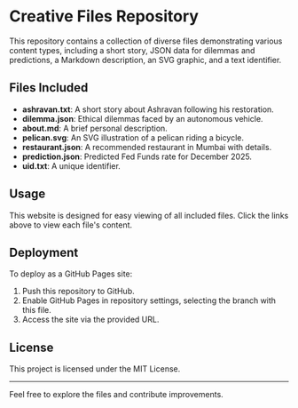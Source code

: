 # Creative Files Repository

This repository contains a collection of diverse files demonstrating various content types, including a short story, JSON data for dilemmas and predictions, a Markdown description, an SVG graphic, and a text identifier.

## Files Included

- **ashravan.txt**: A short story about Ashravan following his restoration.
- **dilemma.json**: Ethical dilemmas faced by an autonomous vehicle.
- **about.md**: A brief personal description.
- **pelican.svg**: An SVG illustration of a pelican riding a bicycle.
- **restaurant.json**: A recommended restaurant in Mumbai with details.
- **prediction.json**: Predicted Fed Funds rate for December 2025.
- **uid.txt**: A unique identifier.

## Usage

This website is designed for easy viewing of all included files. Click the links above to view each file's content.

## Deployment

To deploy as a GitHub Pages site:
1. Push this repository to GitHub.
2. Enable GitHub Pages in repository settings, selecting the branch with this file.
3. Access the site via the provided URL.

## License

This project is licensed under the MIT License.

---

Feel free to explore the files and contribute improvements.